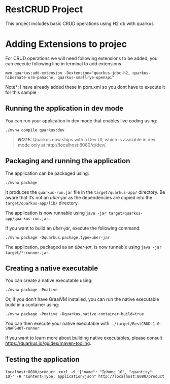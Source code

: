 # RestCRUD Project
This project includes basic CRUD operations using H2 db with quarkus

# Adding Extensions to projec
For CRUD operations we will need following extensions to be added, you can execute following line in terminal to add extensions

```mvn quarkus:add-extension -Dextension="quarkus-jdbc-h2, quarkus-hibernate-orm-panache, quarkus-smallrye-openapi"```

Note*: I have already added these in pom.xml so you dont have to execute it for this sample

## Running the application in dev mode

You can run your application in dev mode that enables live coding using:
```shell script
./mvnw compile quarkus:dev
```

> **_NOTE:_**  Quarkus now ships with a Dev UI, which is available in dev mode only at http://localhost:8080/q/dev/.

## Packaging and running the application

The application can be packaged using:
```shell script
./mvnw package
```
It produces the `quarkus-run.jar` file in the `target/quarkus-app/` directory.
Be aware that it’s not an _über-jar_ as the dependencies are copied into the `target/quarkus-app/lib/` directory.

The application is now runnable using `java -jar target/quarkus-app/quarkus-run.jar`.

If you want to build an _über-jar_, execute the following command:
```shell script
./mvnw package -Dquarkus.package.type=uber-jar
```

The application, packaged as an _über-jar_, is now runnable using `java -jar target/*-runner.jar`.

## Creating a native executable

You can create a native executable using: 
```shell script
./mvnw package -Pnative
```

Or, if you don't have GraalVM installed, you can run the native executable build in a container using: 
```shell script
./mvnw package -Pnative -Dquarkus.native.container-build=true
```

You can then execute your native executable with: `./target/RestCRUD-1.0-SNAPSHOT-runner`

If you want to learn more about building native executables, please consult https://quarkus.io/guides/maven-tooling.

## Testing the application
```localhost:8080/product ```
```curl -d '{"name": "Iphone 10", "quantity": 10}' -H "Content-Type: application/json" http://localhost:8080/product ```
